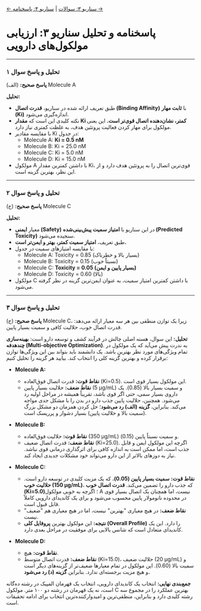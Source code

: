 [← سناریو ۳: سوالات](./scenario-03-questions.md) | [سناریو ۴: پاسخنامه →](./scenario-04-answers.md)

# پاسخنامه و تحلیل سناریو ۳: ارزیابی مولکول‌های دارویی

---

### تحلیل و پاسخ سوال ۱

**پاسخ صحیح:** (الف) Molecule A

**تحلیل:**

- طبق تعریف ارائه شده در سناریو، **قدرت اتصال (Binding Affinity)** با **ثابت مهار (Ki)** اندازه‌گیری می‌شود.
- نکته کلیدی این است که **مقدار Ki کمتر، نشان‌دهنده اتصال قوی‌تر است.** این یعنی مولکول برای مهار کردن فعالیت پروتئین هدف، به غلظت کمتری نیاز دارد.
- با مقایسه مقادیر Ki در جدول:
  - Molecule A: **Ki = 0.5 nM**
  - Molecule B: Ki = 25.0 nM
  - Molecule C: Ki = 5.0 nM
  - Molecule D: Ki = 15.0 nM
- مولکول A با داشتن کمترین مقدار Ki، قوی‌ترین اتصال را به پروتئین هدف دارد و از این نظر، بهترین گزینه است.

---

### تحلیل و پاسخ سوال ۲

**پاسخ صحیح:** (ج) Molecule C

**تحلیل:**

- معیار **ایمنی (Safety)** در این سناریو با **امتیاز سمیت پیش‌بینی‌شده (Predicted Toxicity)** سنجیده می‌شود.
- طبق تعریف، **امتیاز سمیت کمتر، بهتر و ایمن‌تر است.**
- با مقایسه امتیازهای سمیت در جدول:
  - Molecule A: Toxicity = 0.85 (بسیار بالا و خطرناک)
  - Molecule B: Toxicity = 0.15 (نسبتاً خوب)
  - Molecule C: **Toxicity = 0.05 (بسیار پایین و ایمن)**
  - Molecule D: Toxicity = 0.60 (بالا)
- مولکول C با داشتن کمترین امتیاز سمیت، به عنوان ایمن‌ترین گزینه در نظر گرفته می‌شود.

---

### تحلیل و پاسخ سوال ۳

**پاسخ صحیح:** (ج) Molecule C، زیرا یک توازن منطقی بین هر سه معیار ارائه می‌دهد: قدرت اتصال خوب، حلالیت کافی و سمیت بسیار پایین.

**تحلیل:**
این سوال، هسته اصلی چالش در فرآیند کشف و توسعه دارو است: **بهینه‌سازی چندهدفه (Multi-objective Optimization)**. به ندرت پیش می‌آید که یک مولکول در تمام ویژگی‌های مورد نظر بهترین باشد. یک دانشمند باید بتواند بین این ویژگی‌ها توازن برقرار کرده و بهترین گزینه کلی را انتخاب کند. بیایید هر گزینه را تحلیل کنیم:

- **Molecule A:**

  - **نقاط قوت:** قدرت اتصال فوق‌العاده (Ki=0.5). این مولکول بسیار قوی است.
  - **نقاط ضعف:** حلالیت بسیار پایین (5 µg/mL) و سمیت بسیار بالا (0.85). یک داروی بسیار سمی، حتی اگر قوی باشد، تقریباً همیشه در مراحل اولیه رد می‌شود. همچنین، حلالیت پایین جذب دارو در بدن را با مشکل جدی مواجه می‌کند. بنابراین، **گزینه (الف) رد می‌شود**؛ حل کردن همزمان دو مشکل بزرگ (سمیت بالا و حلالیت پایین) بسیار دشوار و پرریسک است.

- **Molecule B:**

  - **نقاط قوت:** حلالیت فوق‌العاده (350 µg/mL) و سمیت نسبتاً پایین (0.15).
  - **نقاط ضعف:** قدرت اتصال ضعیف (Ki=25.0). اگرچه این مولکول ایمن و قابل جذب است، اما ممکن است به اندازه کافی برای اثرگذاری درمانی قوی نباشد. نیاز به دوزهای بالاتر از این دارو می‌تواند خود مشکلات جدیدی ایجاد کند.

- **Molecule C:**

  - **نقاط قوت:** **سمیت بسیار پایین (0.05)**، که یک مزیت کلیدی در توسعه دارو است. **حلالیت خوب (150 µg/mL)**، که جذب دارو را تضمین می‌کند. **قدرت اتصال خوب (Ki=5.0)**؛ اگرچه به خوبی مولکول A نیست، اما همچنان یک اتصال بسیار قوی در محدوده نانومولار پایین محسوب می‌شود و برای یک کاندیدای دارویی کاملاً قابل قبول است.
  - **نقاط ضعف:** در هیچ معیاری "بهترین" نیست، اما در هیچ معیاری هم "ضعیف" نیست.
  - **نتیجه:** این مولکول بهترین **پروفایل کلی (Overall Profile)** را دارد. این یک کاندیدای متعادل است که شانس بالایی برای موفقیت در مراحل بعدی دارد.

- **Molecule D:**
  - **نقاط قوت:** هیچ.
  - **نقاط ضعف:** قدرت اتصال متوسط (Ki=15.0)، حلالیت ضعیف (20 µg/mL) و سمیت بالا (0.60). این مولکول در تمام معیارها ضعیف‌تر از گزینه‌های دیگر است و هیچ مزیت برجسته‌ای ندارد. بنابراین **گزینه (د) رد می‌شود.**

**جمع‌بندی نهایی:**
انتخاب یک کاندیدای دارویی، انتخاب یک قهرمان المپیک در رشته ده‌گانه است، نه یک قهرمان در رشته دو ۱۰۰ متر. مولکول C بهترین عملکرد را در مجموع سه رشته کلیدی دارد و بنابراین، منطقی‌ترین و امیدوارکننده‌ترین انتخاب برای ادامه تحقیقات است.
